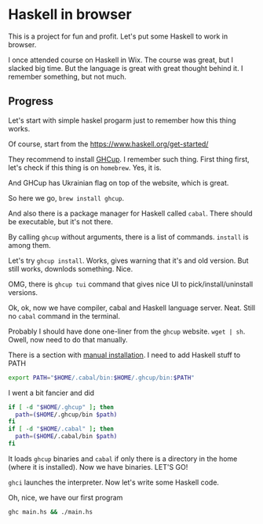 # Haskell in browser

This is a project for fun and profit. Let's put some Haskell to work in browser.

I once attended course on Haskell in Wix. The course was great, but I slacked big time.
But the language is great with great thought behind it. I remember something, but not much.

## Progress

Let's start with simple haskel progarm just to remember how this thing works.

Of course, start from the https://www.haskell.org/get-started/

They recommend to install [GHCup](https://www.haskell.org/ghcup/). I remember such thing.
First thing first, let's check if this thing is on `homebrew`. Yes, it is.

And GHCup has Ukrainian flag on top of the website, which is great.

So here we go, `brew install ghcup`.

And also there is a package manager for Haskell called `cabal`. There should be executable, but it's not there.

By calling `ghcup` without arguments, there is a list of commands. `install` is among them.

Let's try `ghcup install`. Works, gives warning that it's and old version. But still works, downlods something. Nice.

OMG, there is `ghcup tui` command that gives nice UI to pick/install/uninstall versions.

Ok, ok, now we have compiler, cabal and Haskell language server. Neat. Still no `cabal` command in the terminal.

Probably I should have done one-liner from the `ghcup` website. `wget | sh`. Owell, now need to do that manually.

There is a section with [manual installation](https://www.haskell.org/ghcup/install/#manual-installation).
I need to add Haskell stuff to PATH

```sh
export PATH="$HOME/.cabal/bin:$HOME/.ghcup/bin:$PATH"
```

I went a bit fancier and did

```sh
if [ -d "$HOME/.ghcup" ]; then
  path=($HOME/.ghcup/bin $path)
fi
if [ -d "$HOME/.cabal" ]; then
  path=($HOME/.cabal/bin $path)
fi
```

It loads `ghcup` binaries and `cabal` if only there is a directory in the home (where it is installed).
Now we have binaries. LET'S GO!

`ghci` launches the interpreter. Now let's write some Haskell code.

Oh, nice, we have our first program

```sh
ghc main.hs && ./main.hs
```
